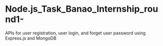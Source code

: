 # Node.js_Task_Banao_Internship_round1-
 APIs for user registration, user login, and forget user password using Express.js and MongoDB
